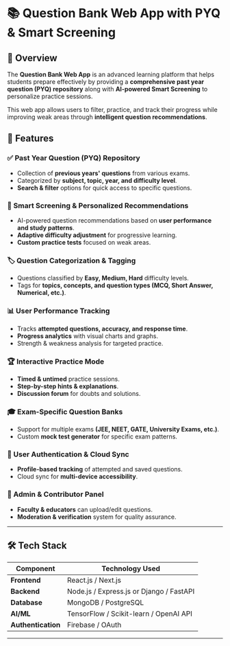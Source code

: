# 📚 Question Bank Web App with PYQ & Smart Screening  

## 🚀 Overview  
The **Question Bank Web App** is an advanced learning platform that helps students prepare effectively by providing a **comprehensive past year question (PYQ) repository** along with **AI-powered Smart Screening** to personalize practice sessions.  

This web app allows users to filter, practice, and track their progress while improving weak areas through **intelligent question recommendations**.  

## 🎯 Features  

### ✅ Past Year Question (PYQ) Repository  
- Collection of **previous years' questions** from various exams.  
- Categorized by **subject, topic, year, and difficulty level**.  
- **Search & filter** options for quick access to specific questions.  

### 🧠 Smart Screening & Personalized Recommendations  
- AI-powered question recommendations based on **user performance and study patterns**.  
- **Adaptive difficulty adjustment** for progressive learning.  
- **Custom practice tests** focused on weak areas.  

### 🏷️ Question Categorization & Tagging  
- Questions classified by **Easy, Medium, Hard** difficulty levels.  
- Tags for **topics, concepts, and question types (MCQ, Short Answer, Numerical, etc.)**.  

### 📊 User Performance Tracking  
- Tracks **attempted questions, accuracy, and response time**.  
- **Progress analytics** with visual charts and graphs.  
- Strength & weakness analysis for targeted practice.  

### 🏆 Interactive Practice Mode  
- **Timed & untimed** practice sessions.  
- **Step-by-step hints & explanations**.  
- **Discussion forum** for doubts and solutions.  

### 🎓 Exam-Specific Question Banks  
- Support for multiple exams **(JEE, NEET, GATE, University Exams, etc.)**.  
- Custom **mock test generator** for specific exam patterns.  

### 🔑 User Authentication & Cloud Sync  
- **Profile-based tracking** of attempted and saved questions.  
- Cloud sync for **multi-device accessibility**.  

### 🏫 Admin & Contributor Panel  
- **Faculty & educators** can upload/edit questions.  
- **Moderation & verification** system for quality assurance.  

---

## 🛠️ Tech Stack  

| Component  | Technology Used |
|------------|----------------|
| **Frontend** | React.js / Next.js |
| **Backend**  | Node.js / Express.js or Django / FastAPI |
| **Database** | MongoDB / PostgreSQL |
| **AI/ML** | TensorFlow / Scikit-learn / OpenAI API |
| **Authentication** | Firebase / OAuth |

---
